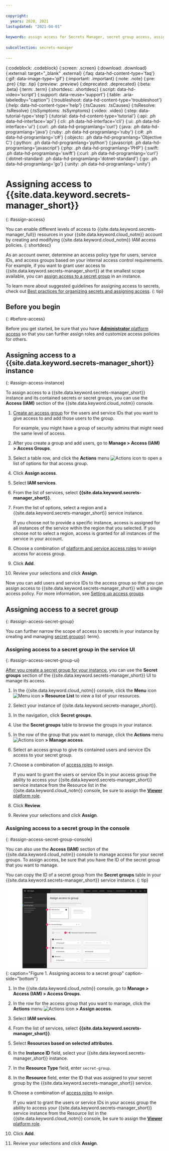 ```yaml
---

copyright:
  years: 2020, 2021
lastupdated: "2021-04-01"

keywords: assign access for Secrets Manager, secret group access, assign access for all secrets, grant access, add users

subcollection: secrets-manager

---
```


{:codeblock: .codeblock}
{:screen: .screen}
{:download: .download}
{:external: target="_blank" .external}
{:faq: data-hd-content-type='faq'}
{:gif: data-image-type='gif'}
{:important: .important}
{:note: .note}
{:pre: .pre}
{:tip: .tip}
{:preview: .preview}
{:deprecated: .deprecated}
{:beta: .beta}
{:term: .term}
{:shortdesc: .shortdesc}
{:script: data-hd-video='script'}
{:support: data-reuse='support'}
{:table: .aria-labeledby="caption"}
{:troubleshoot: data-hd-content-type='troubleshoot'}
{:help: data-hd-content-type='help'}
{:tsCauses: .tsCauses}
{:tsResolve: .tsResolve}
{:tsSymptoms: .tsSymptoms}
{:video: .video}
{:step: data-tutorial-type='step'}
{:tutorial: data-hd-content-type='tutorial'}
{:api: .ph data-hd-interface='api'}
{:cli: .ph data-hd-interface='cli'}
{:ui: .ph data-hd-interface='ui'}
{:curl: .ph data-hd-programlang='curl'}
{:java: .ph data-hd-programlang='java'}
{:ruby: .ph data-hd-programlang='ruby'}
{:c#: .ph data-hd-programlang='c#'}
{:objectc: .ph data-hd-programlang='Objective C'}
{:python: .ph data-hd-programlang='python'}
{:javascript: .ph data-hd-programlang='javascript'}
{:php: .ph data-hd-programlang='PHP'}
{:swift: .ph data-hd-programlang='swift'}
{:curl: .ph data-hd-programlang='curl'}
{:dotnet-standard: .ph data-hd-programlang='dotnet-standard'}
{:go: .ph data-hd-programlang='go'}
{:unity: .ph data-hd-programlang='unity'}

# Assigning access to {{site.data.keyword.secrets-manager_short}}
{: #assign-access}

You can enable different levels of access to {{site.data.keyword.secrets-manager_full}} resources in your {{site.data.keyword.cloud_notm}} account by creating and modifying {{site.data.keyword.cloud_notm}} IAM access policies.
{: shortdesc}

As an account owner, determine an access policy type for users, service IDs, and access groups based on your internal access control requirements. For example, if you want to grant user access to {{site.data.keyword.secrets-manager_short}} at the smallest scope available, you can [assign access to a secret group](#assign-access-secret-group) in an instance.

To learn more about suggested guidelines for assigning access to secrets, check out [Best practices for organizing secrets and assigning access](/docs/secrets-manager?topic=secrets-manager-best-practices-organize-secrets).
{: tip}

## Before you begin
{: #before-access}

Before you get started, be sure that you have [**Administrator** platform access](/docs/account?topic=account-assign-access-resources#assign-new-access) so that you can further assign roles and customize access policies for others.

## Assigning access to a {{site.data.keyword.secrets-manager_short}} instance
{: #assign-access-instance}

To assign access to a {{site.data.keyword.secrets-manager_short}} instance and its contained secrets or secret groups, you can use the **Access (IAM)** section of the {{site.data.keyword.cloud_notm}} console.

1. [Create an access group](/docs/account?topic=account-groups#create_ag) for the users and service IDs that you want to give access to and add those users to the group.

   For example, you might have a group of security admins that might need the same level of access.
2. After you create a group and add users, go to **Manage > Access (IAM) > Access Groups**.
3. Select a table row, and click the **Actions** menu ![Actions icon](../icons/actions-icon-vertical.svg) to open a list of options for that access group.
4. Click **Assign access**.
5. Select **IAM services**.
6. From the list of services, select **{{site.data.keyword.secrets-manager_short}}**.
7. From the list of options, select a region and a {{site.data.keyword.secrets-manager_short}} service instance.

    If you choose not to provide a specific instance, access is assigned for all instances of the service within the region that you selected. If you choose not to select a region, access is granted for all instances of the service in your account.
8. Choose a combination of [platform and service access roles](/docs/secrets-manager?topic=secrets-manager-iam) to assign access for access group.
9.  Click **Add**.
10. Review your selections and click **Assign**.

  Now you can add users and service IDs to the access group so that you can assign access to {{site.data.keyword.secrets-manager_short}} with a single access policy. For more information, see [Setting up access groups](/docs/account?topic=account-groups).

## Assigning access to a secret group
{: #assign-access-secret-group}

You can further narrow the scope of access to secrets in your instance by creating and managing [secret groups](#x9968962){: term}.

### Assigning access to a secret group in the service UI
{: #assign-access-secret-group-ui}

[After you create a secret group for your instance](/docs/secrets-manager?topic=secrets-manager-secret-groups#create-secret-groups), you can use the **Secret groups** section of the {{site.data.keyword.secrets-manager_short}} UI to manage its access.

1. In the {{site.data.keyword.cloud_notm}} console, click the **Menu** icon ![Menu icon](../icons/icon_hamburger.svg) **> Resource List** to view a list of your resources.
2. Select your instance of {{site.data.keyword.secrets-manager_short}}.
3. In the navigation, click **Secret groups**.
4. Use the **Secret groups** table to browse the groups in your instance.
5. In the row of the group that you want to manage, click the **Actions** menu ![Actions icon](../icons/actions-icon-vertical.svg) **> Manage access**.
6. Select an access group to give its contained users and service IDs access to your secret group.
7. Choose a combination of [access roles](/docs/secrets-manager?topic=secrets-manager-iam) to assign.

    If you want to grant the users or service IDs in your access group the ability to access your {{site.data.keyword.secrets-manager_short}} service instance from the Resource list in the {{site.data.keyword.cloud_notm}} console, be sure to assign the [**Viewer** platform role](/docs/secrets-manager?topic=secrets-manager-iam#iam-roles-actions).
8. Click **Review**.
9.  Review your selections and click **Assign**.

### Assigning access to a secret group in the console
{: #assign-access-secret-group-console}

You can also use the **Access (IAM)** section of the {{site.data.keyword.cloud_notm}} console to manage access for your secret groups. To assign access, be sure that you have the ID of the secret group that you want to manage.

You can copy the ID of a secret group from the **Secret groups** table in your {{site.data.keyword.secrets-manager_short}} service instance.
{: tip}

![The figure shows a simplified IAM dashboard with numbered steps for assigning access to a Secrets Manager secret group. The steps are described in the following text.](images/assign-access-secret-group.svg){: caption="Figure 1. Assigning access to a secret group" caption-side="bottom"}

1. In the {{site.data.keyword.cloud_notm}} console, go to **Manage > Access (IAM) > Access Groups**.
2. In the row for the access group that you want to manage, click the **Actions** menu ![Actions icon](../icons/actions-icon-vertical.svg) **> Assign access**.
3. Select **IAM services**.
4. From the list of services, select **{{site.data.keyword.secrets-manager_short}}**.
5. Select **Resources based on selected attributes**.
6. In the **Instance ID** field, select your {{site.data.keyword.secrets-manager_short}} instance.
7. In the **Resource Type** field, enter `secret-group`.
8. In the **Resource** field, enter the ID that was assigned to your secret group by the {{site.data.keyword.secrets-manager_short}} service.
9.  Choose a combination of [access roles](/docs/secrets-manager?topic=secrets-manager-iam) to assign.

    If you want to grant the users or service IDs in your access group the ability to access your {{site.data.keyword.secrets-manager_short}} service instance from the Resource list in the {{site.data.keyword.cloud_notm}} console, be sure to assign the [**Viewer** platform role](/docs/secrets-manager?topic=secrets-manager-iam#iam-roles-actions).
10. Click **Add**.
11. Review your selections and click **Assign**.